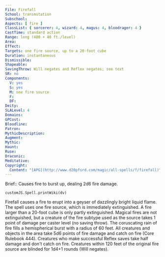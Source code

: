 ```yaml
---
File: Firefall
School: transmutation
Subschool: 
Aspects: [ fire ]
ClassList: { sorcerer: 4, wizard: 4, magus: 4, bloodrager: 4 }
CastTime: standard action
Range: long (400 + 40 ft./level)
Area: 
Effect: 
Targets: one fire source, up to a 20-foot cube
Duration: instantaneous
Dismissible: 
Shapeable: 
SavingThrow: Will negates and Reflex negates; see text
SR: no
Components:
  V: yes
  S: yes
  M: one fire source
  F: 
  DF: 
Deity: 
SLALevel: 4
Domains: 
GPCost: 
Bloodline: 
Patron: 
MythicDescription: 
Augment: 
Mythic: 
Haunt: 
Ruse: 
Draconic: 
Meditative: 
Copyright:
  Content: "[APG](http://www.d20pfsrd.com/magic/all-spells/f/firefall)"
---
```

Brief:: Causes fire to burst up, dealing 2d6 fire damage.

```dataviewjs
customJS.Spell.printWiki(dv)
```

Firefall causes a fire to erupt into a geyser of dazzlingly bright liquid flame. The spell uses one fire source, which is immediately extinguished. A fire larger than a 20-foot cube is only partly extinguished. Magical fires are not extinguished, but a creature of the fire subtype used as the source takes 1 point of damage per caster level (no saving throw).  The coruscating rain of fire fills a hemispherical burst with a radius of 60 feet. All creatures and objects in the area take 5d6 points of fire damage and catch on fire (Core Rulebook 444).  Creatures who make successful Reflex saves take half damage and don't catch on fire. Creatures within 120 feet of the original fire source are blinded for 1d4+1 rounds (Will negates).
